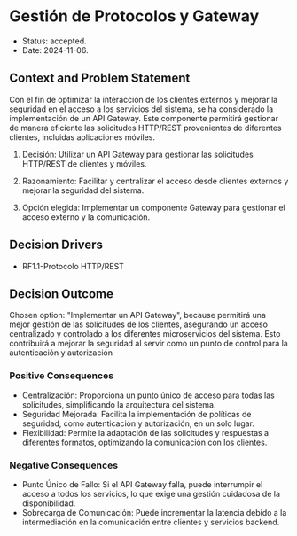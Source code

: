 # Gestión de Protocolos y Gateway

* Status: accepted.
* Date: 2024-11-06.

## Context and Problem Statement

Con el fin de optimizar la interacción de los clientes externos y mejorar la seguridad en el acceso a los servicios del sistema, se ha considerado la implementación de un API Gateway. Este componente permitirá gestionar de manera eficiente las solicitudes HTTP/REST provenientes de diferentes clientes, incluidas aplicaciones móviles.

1.	Decisión: Utilizar un API Gateway para gestionar las solicitudes HTTP/REST de clientes y móviles.

2.	Razonamiento: Facilitar y centralizar el acceso desde clientes externos y mejorar la seguridad del sistema.

3.	Opción elegida: Implementar un componente Gateway para gestionar el acceso externo y la comunicación.

## Decision Drivers

* RF1.1-Protocolo HTTP/REST

## Decision Outcome

Chosen option: "Implementar un API Gateway", because permitirá una mejor gestión de las solicitudes de los clientes, asegurando un acceso centralizado y controlado a los diferentes microservicios del sistema. Esto contribuirá a mejorar la seguridad al servir como un punto de control para la autenticación y autorización

### Positive Consequences

* Centralización: Proporciona un punto único de acceso para todas las solicitudes, simplificando la arquitectura del sistema.
* Seguridad Mejorada: Facilita la implementación de políticas de seguridad, como autenticación y autorización, en un solo lugar.
* Flexibilidad: Permite la adaptación de las solicitudes y respuestas a diferentes formatos, optimizando la comunicación con los clientes.

### Negative Consequences

* Punto Único de Fallo: Si el API Gateway falla, puede interrumpir el acceso a todos los servicios, lo que exige una gestión cuidadosa de la disponibilidad.
* Sobrecarga de Comunicación: Puede incrementar la latencia debido a la intermediación en la comunicación entre clientes y servicios backend.
